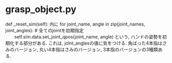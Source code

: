 # grasp_object.py
def _reset_sim(self):
内に
for joint_name, angle in zip(joint_names, joint_angles):  # 全てのjointを初期指定
　　self.sim.data.set_joint_qpos(joint_name, angle)
という, ハンドの姿勢を初期化する部分がある.
これは, joint_anglesの値に気をつける. 角ばった4本指はさみのバージョン, 丸い4本指はさみのバージョン, 3本指のバージョンの3種類ある.
